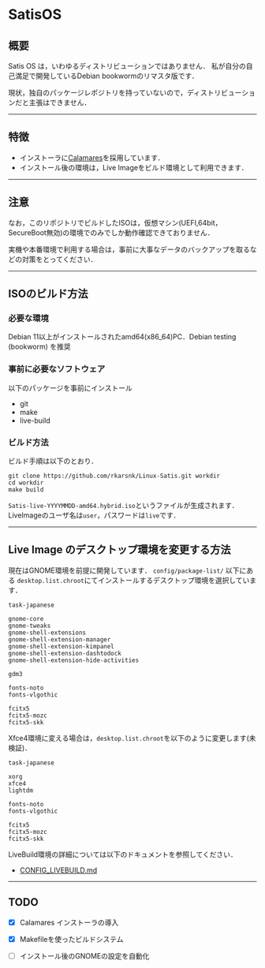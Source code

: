 # SatisOS
## 概要
Satis OS は，いわゆるディストリビューションではありません．
私が自分の自己満足で開発しているDebian bookwormのリマスタ版です．

現状，独自のパッケージレポジトリを持っていないので，ディストリビューションだと主張はできません．

---
## 特徴
- インストーラに[Calamares](https://calamares.io)を採用しています．
- インストール後の環境は，Live Imageをビルド環境として利用できます．

---
## 注意
なお，このリポジトリでビルドしたISOは，仮想マシン(UEFI,64bit，SecureBoot無効)の環境でのみでしか動作確認できておりません．

実機や本番環境で利用する場合は，事前に大事なデータのバックアップを取るなどの対策をとってください．

---
## ISOのビルド方法
### 必要な環境
Debian 11以上がインストールされたamd64(x86_64)PC．Debian testing (bookworm) を推奨

### 事前に必要なソフトウェア
以下のパッケージを事前にインストール
- git
- make
- live-build

### ビルド方法
ビルド手順は以下のとおり．
```
git clone https://github.com/rkarsnk/Linux-Satis.git workdir
cd workdir
make build
```
`Satis-live-YYYYMMDD-amd64.hybrid.iso`というファイルが生成されます．
LiveImageのユーザ名は`user`，パスワードは`live`です．

---
## Live Image のデスクトップ環境を変更する方法
現在はGNOME環境を前提に開発しています．
`config/package-list/` 以下にある `desktop.list.chroot`にてインストールするデスクトップ環境を選択しています．
``` 
task-japanese

gnome-core
gnome-tweaks
gnome-shell-extensions
gnome-shell-extension-manager
gnome-shell-extension-kimpanel
gnome-shell-extension-dashtodock
gnome-shell-extension-hide-activities

gdm3

fonts-noto
fonts-vlgothic

fcitx5
fcitx5-mozc
fcitx5-skk
```

Xfce4環境に変える場合は，`desktop.list.chroot`を以下のように変更します(未検証)．
```
task-japanese

xorg
xfce4
lightdm

fonts-noto
fonts-vlgothic

fcitx5
fcitx5-mozc
fcitx5-skk
```

LiveBuild環境の詳細については以下のドキュメントを参照してください．
- [CONFIG_LIVEBUILD.md](CONFIG_LIVEBUILD.md)

---
## TODO
- [x] Calamares インストーラの導入
- [x] Makefileを使ったビルドシステム
- [ ] インストール後のGNOMEの設定を自動化

